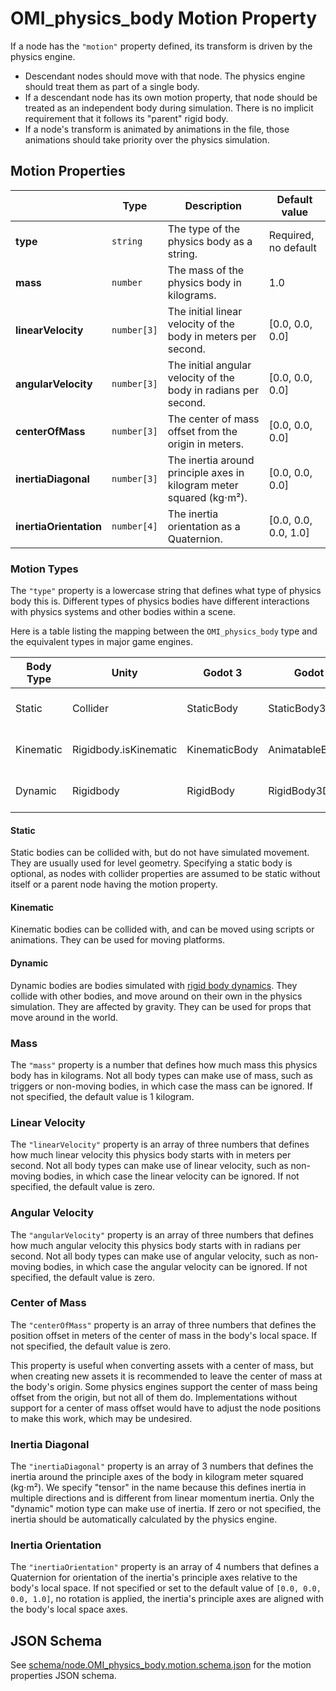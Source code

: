 # OMI_physics_body Motion Property

If a node has the `"motion"` property defined, its transform is driven by the physics engine.

* Descendant nodes should move with that node. The physics engine should treat them as part of a single body.
* If a descendant node has its own motion property, that node should be treated as an independent body during simulation. There is no implicit requirement that it follows its "parent" rigid body.
* If a node's transform is animated by animations in the file, those animations should take priority over the physics simulation.

## Motion Properties

|                        | Type        | Description                                                          | Default value        |
| ---------------------- | ----------- | -------------------------------------------------------------------- | -------------------- |
| **type**               | `string`    | The type of the physics body as a string.                            | Required, no default |
| **mass**               | `number`    | The mass of the physics body in kilograms.                           | 1.0                  |
| **linearVelocity**     | `number[3]` | The initial linear velocity of the body in meters per second.        | [0.0, 0.0, 0.0]      |
| **angularVelocity**    | `number[3]` | The initial angular velocity of the body in radians per second.      | [0.0, 0.0, 0.0]      |
| **centerOfMass**       | `number[3]` | The center of mass offset from the origin in meters.                 | [0.0, 0.0, 0.0]      |
| **inertiaDiagonal**    | `number[3]` | The inertia around principle axes in kilogram meter squared (kg⋅m²). | [0.0, 0.0, 0.0]      |
| **inertiaOrientation** | `number[4]` | The inertia orientation as a Quaternion.                             | [0.0, 0.0, 0.0, 1.0] |

### Motion Types

The `"type"` property is a lowercase string that defines what type of physics body this is. Different types of physics bodies have different interactions with physics systems and other bodies within a scene.

Here is a table listing the mapping between the `OMI_physics_body` type and the equivalent types in major game engines.

| Body Type | Unity                 | Godot 3       | Godot 4          | Unreal                                 |
| --------- | --------------------- | ------------- | ---------------- | -------------------------------------- |
| Static    | Collider              | StaticBody    | StaticBody3D     | WorldStatic, Simulate Physics = false  |
| Kinematic | Rigidbody.isKinematic | KinematicBody | AnimatableBody3D | WorldDynamic, Simulate Physics = false |
| Dynamic   | Rigidbody             | RigidBody     | RigidBody3D      | PhysicsBody, Simulate Physics = true   |

#### Static

Static bodies can be collided with, but do not have simulated movement. They are usually used for level geometry. Specifying a static body is optional, as nodes with collider properties are assumed to be static without itself or a parent node having the motion property.

#### Kinematic

Kinematic bodies can be collided with, and can be moved using scripts or animations. They can be used for moving platforms.

#### Dynamic

Dynamic bodies are bodies simulated with [rigid body dynamics](https://en.wikipedia.org/wiki/Rigid_body_dynamics). They collide with other bodies, and move around on their own in the physics simulation. They are affected by gravity. They can be used for props that move around in the world.

### Mass

The `"mass"` property is a number that defines how much mass this physics body has in kilograms. Not all body types can make use of mass, such as triggers or non-moving bodies, in which case the mass can be ignored. If not specified, the default value is 1 kilogram.

### Linear Velocity

The `"linearVelocity"` property is an array of three numbers that defines how much linear velocity this physics body starts with in meters per second. Not all body types can make use of linear velocity, such as non-moving bodies, in which case the linear velocity can be ignored. If not specified, the default value is zero.

### Angular Velocity

The `"angularVelocity"` property is an array of three numbers that defines how much angular velocity this physics body starts with in radians per second. Not all body types can make use of angular velocity, such as non-moving bodies, in which case the angular velocity can be ignored. If not specified, the default value is zero.

### Center of Mass

The `"centerOfMass"` property is an array of three numbers that defines the position offset in meters of the center of mass in the body's local space. If not specified, the default value is zero.

This property is useful when converting assets with a center of mass, but when creating new assets it is recommended to leave the center of mass at the body's origin. Some physics engines support the center of mass being offset from the origin, but not all of them do. Implementations without support for a center of mass offset would have to adjust the node positions to make this work, which may be undesired.

### Inertia Diagonal

The `"inertiaDiagonal"` property is an array of 3 numbers that defines the inertia around the principle axes of the body in kilogram meter squared (kg⋅m²). We specify "tensor" in the name because this defines inertia in multiple directions and is different from linear momentum inertia. Only the "dynamic" motion type can make use of inertia. If zero or not specified, the inertia should be automatically calculated by the physics engine.

### Inertia Orientation

The `"inertiaOrientation"` property is an array of 4 numbers that defines a Quaternion for orientation of the inertia's principle axes relative to the body's local space. If not specified or set to the default value of `[0.0, 0.0, 0.0, 1.0]`, no rotation is applied, the inertia's principle axes are aligned with the body's local space axes.

## JSON Schema

See [schema/node.OMI_physics_body.motion.schema.json](schema/node.OMI_physics_body.motion.schema.json) for the motion properties JSON schema.
